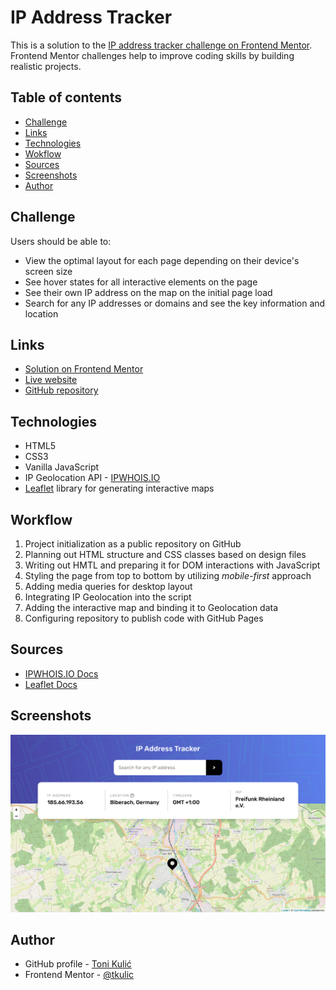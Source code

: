 # IP Address Tracker

This is a solution to the [IP address tracker challenge on Frontend Mentor](https://www.frontendmentor.io/challenges/ip-address-tracker-I8-0yYAH0). Frontend Mentor challenges help to improve coding skills by building realistic projects.

## Table of contents

-   [Challenge](#challenge)
-   [Links](#links)
-   [Technologies](#technologies)
-   [Wokflow](#workflow)
-   [Sources](#sources)
-   [Screenshots](#screenshots)
-   [Author](#author)

## Challenge

Users should be able to:

-   View the optimal layout for each page depending on their device's screen size
-   See hover states for all interactive elements on the page
-   See their own IP address on the map on the initial page load
-   Search for any IP addresses or domains and see the key information and location

## Links

-   [Solution on Frontend Mentor](https://www.frontendmentor.io/solutions/vanilla-js-ip-geolocation-9PoanNr76)
-   [Live website](https://tkulic.github.io/ip-address-tracker)
-   [GitHub repository](https://github.com/tkulic/ip-address-tracker)

## Technologies

-   HTML5
-   CSS3
-   Vanilla JavaScript
-   IP Geolocation API - [IPWHOIS.IO](https://ipwhois.io)
-   [Leaflet](https://leafletjs.com) library for generating interactive maps

## Workflow

1. Project initialization as a public repository on GitHub
2. Planning out HTML structure and CSS classes based on design files
3. Writing out HMTL and preparing it for DOM interactions with JavaScript
4. Styling the page from top to bottom by utilizing _mobile-first_ approach
5. Adding media queries for desktop layout
6. Integrating IP Geolocation into the script
7. Adding the interactive map and binding it to Geolocation data
8. Configuring repository to publish code with GitHub Pages

## Sources

-   [IPWHOIS.IO Docs](https://ipwhois.io/documentation#tabs-format)
-   [Leaflet Docs](https://leafletjs.com/reference-1.7.1.html)

## Screenshots

![Desktop layout](./screenshots/Screenshot_desktop.png)

## Author

-   GitHub profile - [Toni Kulić](https://github.com/tkulic)
-   Frontend Mentor - [@tkulic](https://www.frontendmentor.io/profile/tkulic)
